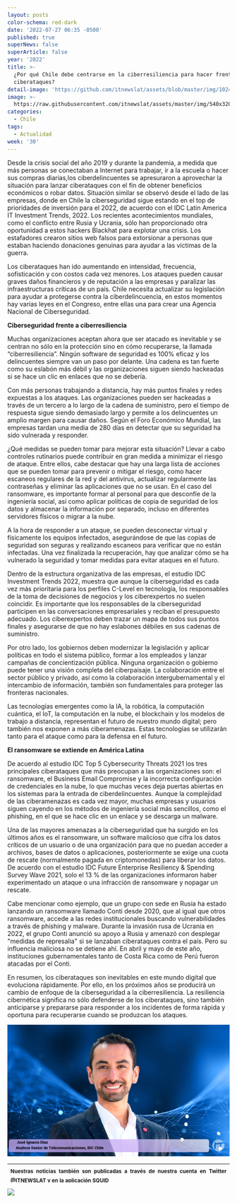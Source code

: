 ```yaml
---
layout: posts
color-schema: red-dark
date: '2022-07-27 06:35 -0500'
published: true
superNews: false
superArticle: false
year: '2022'
title: >-
  ¿Por qué Chile debe centrarse en la ciberresiliencia para hacer frente a los
  ciberataques?
detail-image: 'https://github.com/itnewslat/assets/blob/master/img/1024x680/jose-diaz-g.jpg'
image: >-
  https://raw.githubusercontent.com/itnewslat/assets/master/img/540x320/jose-diaz-p.jpg
categories:
  - Chile
tags:
  - Actualidad
week: '30'
---
```

Desde la crisis social del año 2019 y durante la pandemia, a medida que más personas se conectaban a Internet para trabajar, ir a la escuela o hacer sus compras diarias,los ciberdelincuentes se apresuraron a aprovechar la situación para lanzar ciberataques con el fin de obtener beneficios económicos o robar datos. Situación similar se observó desde el lado de las empresas, donde en Chile la ciberseguridad sigue estando en el top de prioridades de inversión para el 2022, de acuerdo con el IDC Latin America IT Investment Trends, 2022. Los recientes acontecimientos mundiales, como el conflicto entre Rusia y Ucrania, sólo han proporcionado otra oportunidad a estos hackers Blackhat para explotar una crisis. Los estafadores crearon sitios web falsos para extorsionar a personas que estaban haciendo donaciones genuinas para ayudar a las víctimas de la guerra.
 
Los ciberataques han ido aumentando en intensidad, frecuencia, sofisticación y con costos cada vez menores. Los ataques pueden causar graves daños financieros y de reputación a las empresas y paralizar las infraestructuras críticas de un país. Chile necesita actualizar su legislación para ayudar a protegerse contra la ciberdelincuencia, en estos momentos hay varias leyes en el Congreso, entre ellas una para crear una Agencia Nacional de Ciberseguridad.
 
**Ciberseguridad frente a ciberresiliencia**
 
Muchas organizaciones aceptan ahora que ser atacado es inevitable y se centran no sólo en la protección sino en cómo recuperarse, la llamada “ciberresiliencia”. Ningún software de seguridad es 100% eficaz y los delincuentes siempre van un paso por delante. Una cadena es tan fuerte como su eslabón más débil y las organizaciones siguen siendo hackeadas si se hace un clic en enlaces que no se debería.
 
Con más personas trabajando a distancia, hay más puntos finales y redes expuestas a los ataques. Las organizaciones pueden ser hackeadas a través de un tercero a lo largo de la cadena de suministro, pero el tiempo de respuesta sigue siendo demasiado largo y permite a los delincuentes un amplio margen para causar daños. Según el Foro Económico Mundial, las empresas tardan una media de 280 días en detectar que su seguridad ha sido vulnerada y responder.
 
¿Qué medidas se pueden tomar para mejorar esta situación? Llevar a cabo controles rutinarios puede contribuir en gran medida a minimizar el riesgo de ataque. Entre ellos, cabe destacar que hay una larga lista de acciones que se pueden tomar para prevenir o mitigar el riesgo, como hacer escaneos regulares de la red y del antivirus, actualizar regularmente las contraseñas y eliminar las aplicaciones que no se usan. En el caso del ransomware, es importante formar al personal para que desconfíe de la ingeniería social, así como aplicar políticas de copia de seguridad de los datos y almacenar la información por separado, incluso en diferentes servidores físicos o migrar a la nube.
 
A la hora de responder a un ataque, se pueden desconectar virtual y físicamente los equipos infectados, asegurándose de que las copias de seguridad son seguras y realizando escaneos para verificar que no están infectadas. Una vez finalizada la recuperación, hay que analizar cómo se ha vulnerado la seguridad y tomar medidas para evitar ataques en el futuro.
 
Dentro de la estructura organizativa de las empresas, el estudio IDC Investment Trends 2022, muestra que aunque la ciberseguridad es cada vez más prioritaria para los perfiles C-Level en tecnología, los responsables de la toma de decisiones de negocios y los ciberexpertos no suelen coincidir. Es importante que los responsables de la ciberseguridad participen en las conversaciones empresariales y reciban el presupuesto adecuado. Los ciberexpertos deben trazar un mapa de todos sus puntos finales y asegurarse de que no hay eslabones débiles en sus cadenas de suministro.
 
Por otro lado, los gobiernos deben modernizar la legislación y aplicar políticas en todo el sistema público, formar a los empleados y lanzar campañas de concientización pública. Ninguna organización o gobierno puede tener una visión completa del ciberpaisaje. La colaboración entre el sector público y privado, así como la colaboración intergubernamental y el intercambio de información, también son fundamentales para proteger las fronteras nacionales.
 
Las tecnologías emergentes como la IA, la robótica, la computación cuántica, el IoT, la computación en la nube, el blockchain y los modelos de trabajo a distancia, representan el futuro de nuestro mundo digital; pero también nos exponen a más ciberamenazas. Estas tecnologías se utilizarán tanto para el ataque como para la defensa en el futuro.
 
**El ransomware se extiende en América Latina**
 
De acuerdo al estudio IDC Top 5 Cybersecurity Threats 2021 los tres principales ciberataques que más preocupan a las organizaciones son: el ransomware, el Business Email Compromise y la incorrecta configuración de credenciales en la nube, lo que muchas veces deja puertas abiertas en los sistemas para la entrada de ciberdelincuentes. Aunque la complejidad de las ciberamenazas es cada vez mayor, muchas empresas y usuarios siguen cayendo en los métodos de ingeniería social más sencillos, como el phishing, en el que se hace clic en un enlace y se descarga un malware.
 
Una de las mayores amenazas a la ciberseguridad que ha surgido en los últimos años es el ransomware, un software malicioso que cifra los datos críticos de un usuario o de una organización para que no puedan acceder a archivos, bases de datos o aplicaciones, posteriormente se exige una cuota de rescate (normalmente pagada en criptomonedas) para liberar los datos. De acuerdo con el estudio IDC Future Enterprise Resiliency & Spending Survey Wave 2021, solo el 13 % de las organizaciones informaron haber experimentado un ataque o una infracción de ransomware y nopagar un rescate.
 
Cabe mencionar como ejemplo, que un grupo con sede en Rusia ha estado lanzando un ransomware llamado Conti desde 2020, que al igual que otros ransomware, accede a las redes institucionales buscando vulnerabilidades a través de phishing y malware. Durante la invasión rusa de Ucrania en 2022, el grupo Conti anunció su apoyo a Rusia y amenazó con desplegar "medidas de represalia" si se lanzaban ciberataques contra el país. Pero su influencia maliciosa no se detiene ahí. En abril y mayo de este año, instituciones gubernamentales tanto de Costa Rica como de Perú fueron atacadas por el Conti. 
 
En resumen, los ciberataques son inevitables en este mundo digital que evoluciona rápidamente. Por ello, en los próximos años se producirá un cambio de enfoque de la ciberseguridad a la ciberresiliencia. La resiliencia cibernética significa no sólo defenderse de los ciberataques, sino también anticiparse y prepararse para responder a los incidentes de forma rápida y oportuna para recuperarse cuando se produzcan los ataques.

![](https://raw.githubusercontent.com/itnewslat/assets/master/img/540x320/jose-diaz-p.jpg)

<table style="height: 42px;" width="569">
<tbody>
<tr>
<td style="text-align: justify;"><sub><strong>Nuestras noticias también son publicadas a través de nuestra cuenta en Twitter <a href="https://twitter.com/itnewslat?lang=es">@ITNEWSLAT</a> y en la aplicación <a href="https://squidapp.co/en/">SQUID</a></strong></sub></td>
</tr>
</tbody>
</table>

<img src="https://tracker.metricool.com/c3po.jpg?hash=56f88a41e39ab42c063cc51676587a04"/>